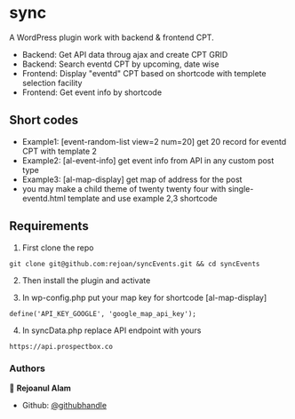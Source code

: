 # sync
A WordPress plugin work with backend & frontend CPT.

- Backend: Get API data throug ajax and create CPT GRID
- Backend: Search eventd CPT by upcoming, date wise
- Frontend: Display "eventd" CPT based on shortcode with templete selection facility
- Frontend: Get event info by shortcode

## Short codes
- Example1: [event-random-list view=2 num=20] get 20 record for eventd CPT with template 2
- Example2: [al-event-info] get event info from API in any custom post type
- Example3: [al-map-display] get map of address for the post
- you may make a child theme of twenty twenty four with single-eventd.html template and use example 2,3 shortcode

## Requirements
1. First clone the repo
```
git clone git@github.com:rejoan/syncEvents.git && cd syncEvents
```
2. Then install the plugin and activate

3. In wp-config.php put your map key for shortcode [al-map-display]

```
define('API_KEY_GOOGLE', 'google_map_api_key');
```
4. In syncData.php replace API endpoint with yours
```
https://api.prospectbox.co
```


### Authors

👤 **Rejoanul Alam**

- Github: [@githubhandle](https://github.com/rejoan)
